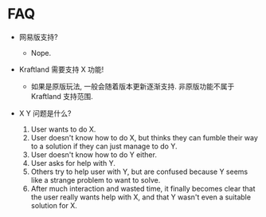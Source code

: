 # FAQ
- 网易版支持?
    * Nope.

- Kraftland 需要支持 X 功能!
    * 如果是原版玩法, 一般会随着版本更新逐渐支持. 非原版功能不属于 Kraftland 支持范围.

- X Y 问题是什么?
    1. User wants to do X.
    2. User doesn't know how to do X, but thinks they can fumble their way to a solution if they can just manage to do Y.
    3. User doesn't know how to do Y either.
    4. User asks for help with Y.
    5. Others try to help user with Y, but are confused because Y seems like a strange problem to want to solve.
    6. After much interaction and wasted time, it finally becomes clear that the user really wants help with X, and that Y wasn't even a suitable solution for X.